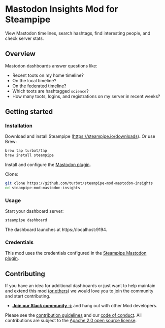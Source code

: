 # Mastodon Insights Mod for Steampipe

View Mastodon timelines, search hashtags, find interesting people, and check server stats.

## Overview

Mastodon dashboards answer questions like:

- Recent toots on my home timeline?
- On the local timeline?
- On the federated timeline?
- Which toots are hashtagged `science`?
- How many toots, logins, and registrations on my server in recent weeks?

## Getting started

### Installation

Download and install Steampipe (https://steampipe.io/downloads). Or use Brew:

```sh
brew tap turbot/tap
brew install steampipe
```

Install and configure the [Mastodon plugin](https://github.com/turbot/steampipe-plugin-mastodon).

Clone:

```sh
git clone https://github.com/turbot/steampipe-mod-mastodon-insights
cd steampipe-mod-mastodon-insights
```

### Usage

Start your dashboard server:

```sh
steampipe dashboard
```

The dashboard launches at https://localhost:9194. 

### Credentials

This mod uses the credentials configured in the [Steampipe Mastodon  plugin](https://github.com/turbot/steampipe-plugin-mastodon).

## Contributing

If you have an idea for additional dashboards or just want to help maintain and extend this mod ([or others](https://github.com/topics/steampipe-mod)) we would love you to join the community and start contributing.

- **[Join our Slack community →](https://steampipe.io/community/join)** and hang out with other Mod developers.

Please see the [contribution guidelines](https://github.com/turbot/steampipe/blob/main/CONTRIBUTING.md) and our [code of conduct](https://github.com/turbot/steampipe/blob/main/CODE_OF_CONDUCT.md). All contributions are subject to the [Apache 2.0 open source license](https://github.com/turbot/steampipe-mod-digitalocean-insights/blob/main/LICENSE).


